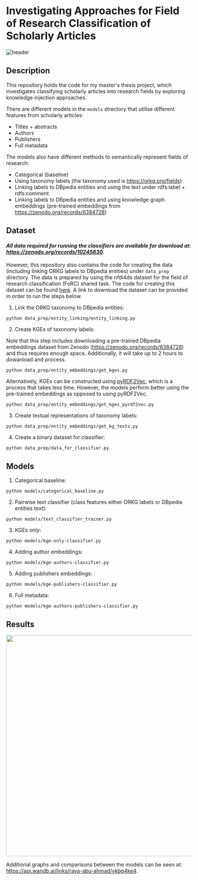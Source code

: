 

# Investigating Approaches for Field of Research Classification of Scholarly Articles 
![header](https://github.com/ryabhmd/for-classifier/assets/77779090/d06d9eb0-a581-4982-84b2-d68d3e09c72e)


## Description

This repository holds the code for my master's thesis project, which investigates classifying scholarly articles into research fields by exploring knowledge injection approaches. 

There are different models in the ```models``` directory that utilise different features from scholarly articles: 
- Titles + abstracts
- Authors
- Publishers
- Full metadata
  
The models also have different methods to semantically represent fields of research: 
- Categorical (baseline)
- Using taxonomy labels (the taxonomy used is https://orkg.org/fields)
- Linking labels to DBpedia entities and using the text under rdfs:label + rdfs:comment
- Linking labels to DBpedia entities and using knowledge graph embeddings (pre-trained embeddings from https://zenodo.org/records/6384728)


## Dataset

#### *All data required for running the classifiers are available for download at: https://zenodo.org/records/10245830.*



However, this repository also contains the code for creating the data (including linking ORKG labels to DBpedia entities) under ```data_prep``` directory. 
The data is prepared by using the nfdi4ds dataset for the field of research classification (FoRC) shared task. The code for creating this dataset can be found [here](https://github.com/ryabhmd/nfdi4ds-forc). A link to download the dataset can be provided in order to run the steps below.  

1. Link the ORKG taxonomy to DBpedia entities:

```commandline
python data_prep/entity_linking/entity_linking.py
```

2. Create KGEs of taxonomy labels:

  Note that this step includes downloading a pre-trained DBpedia embeddings dataset from Zenodo (https://zenodo.org/records/6384728) and thus requires enough space. Additionally, it will take up to 2 hours to dowanload and process.

```commandline
python data_prep/entity_embeddings/get_kges.py
```

  Alternatively, KGEs can be constructed using [pyRDF2Vec](https://github.com/IBCNServices/pyRDF2Vec), which is a process that takes less time. However, the models perform better using the pre-trained embeddings as opposed to using pyRDF2Vec.
  
```commandline
python data_prep/entity_embeddings/get_kges_pyrdf2vec.py
```

3. Create textual representations of taxonomy labels:

```commandline
python data_prep/entity_embeddings/get_kg_texts.py
```

4. Create a binary dataset for classifier:

```commandline
python data_prep/data_for_classifier.py
```

## Models

1. Categorical baseline:
  ```commandline
python models/categorical_baseline.py
```

2. Pairwise text classifier (class features either ORKG labels or DBpedia entities text):
```commandline
python models/text_classifier_trainer.py
```

3. KGEs only:
```commandline
python models/kge-only-classifier.py
```

4. Adding author embeddings:
```commandline
python models/kge-authors-classifier.py
```

5. Adding publishers embeddings:
```commandline
python models/kge-publishers-classifier.py
```

6. Full metadata:
```commandline
python models/kge-authors-publishers-classifier.py
```

## Results

<p align="center">
  <img src="https://github.com/ryabhmd/for-classifier/assets/77779090/a0038c81-e08e-415b-a542-c01ae95c2938" height="600" width="600"/>

</p>

Additional graphs and comparisons between the models can be seen at: https://api.wandb.ai/links/raya-abu-ahmad/ykbq4ke4. 


